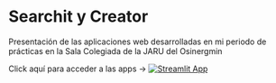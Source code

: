 # Searchit y Creator
Presentación de las aplicaciones web desarrolladas en mi periodo de prácticas en la Sala Colegiada de la JARU del Osinergmin

Click aquí para acceder a las apps → [![Streamlit App](https://static.streamlit.io/badges/streamlit_badge_black_white.svg)](https://junior19a2000-jaru-apps-webappsjaru-h93djs.streamlit.app/?embed_options=dark_theme)
